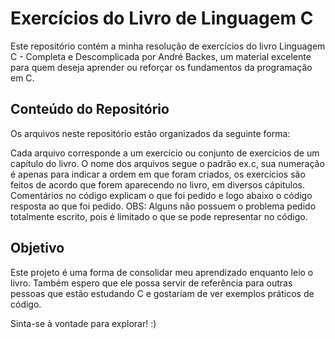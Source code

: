 # Exercícios do Livro de Linguagem C
Este repositório contém a minha resolução de exercícios do livro Linguagem C - Completa e Descomplicada por André Backes, um material excelente para quem deseja aprender ou reforçar os fundamentos da programação em C.

<h2>Conteúdo do Repositório</h2>
Os arquivos neste repositório estão organizados da seguinte forma:

Cada arquivo corresponde a um exercício ou conjunto de exercícios de um capítulo do livro.
O nome dos arquivos segue o padrão ex.c, sua numeração é apenas para indicar a ordem em que foram criados, os exercícios são feitos de acordo que forem aparecendo no livro, em diversos cápitulos.
Comentários no código explicam o que foi pedido e logo abaixo o código resposta ao que foi pedido. OBS: Alguns não possuem o problema pedido totalmente escrito, pois é limitado o que se pode representar no código.

<h2>Objetivo</h2>
Este projeto é uma forma de consolidar meu aprendizado enquanto leio o livro. Também espero que ele possa servir de referência para outras pessoas que estão estudando C e gostariam de ver exemplos práticos de código.

Sinta-se à vontade para explorar! :)
